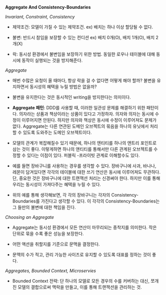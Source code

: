 **Aggregate And Consistency-Boundaries**

*Invariant, Constraint, Consistency*

- 제약조건: 모델이 가질 수 있는 제약조건. ex) 배치는 하나 이상 할당될 수 없다.


- 불변: 반드시 참임을 보장할 수 있는 컨디션 ex) 배치 0개(O), 배치 1개(O), 배치 2개(X)


- 락: 동시성 환경에서 불변임을 보장하기 위한 방법. 동일한 로우나 테이블에 대해 동시에 동작이 실행되는 것을 방지해준다.

*Aggregate*

- 매번 수많은 요청이 올 때마다, 항상 락을 걸 수 없다면 어떻게 해야 할까? 불변을 유지하면서 동시성의 혜택을 누릴 방법은 없을까?


- 불변을 유지한다는 것은 동시적인 writing을 방지한다는 의미이다.


- **Aggregate 패턴**: DDD를 사용할 때, 이러한 일관성 문제를 해결하기 위한 패턴이다. 의자라는 상품과 책상이라는 상품이 있다고 가정하자. 의자와 의자는 동시에 수정이 이루어지면 안된다. 하지만 의자와 책상은 동시에 수정이 이루어져도 문제가 없다. Aggregate는 다른 연관된 도메인 오브젝트의 묶음을 하나의 유닛에서 처리할 수 있도록 도와주는 도메인 오브젝트이다.


- 모델의 관계가 복잡해질수 있기 때문에, 하나의 엔티티를 하나의 앤트리 포인트로 삼는 것이 좋다. 이렇게하면 하나의 앤티티를 통해서만 다른 관계된 오브젝트를 수정할 수 있다는 이점이 있다. 퍼블릭 -프라이빗 관계로 이해할수도 있다.


- 예를 들면 장바구니를 사용하는 경우를 생각할 수 있다. 장바구니에 사과, 바나나, 레몬이 담겨있다면 각각의 테이블에 대한 쓰기 연산은 동시에 이루어져도 무관하다. 단, 중요한 것은 장바구니에 대한 트랜잭션 처리는 신경쎠야 한다. 하지만 이를 통해 우리는 동시성이 가져다주는 혜택을 누릴 수 있다.


- 위의 예를 통해 생각해보면, 각 각의 장바구니는 각자의 Consistency-Boundaries를 가진다고 생각할 수 있다. 이 각각의 Consistency-Boundaries는 그 들만의 불변에 대한 책임을 진다. 


*Choosing an Aggregate*

- Aggregate는 동시성 환경에서 모든 연산이 마무리되는 종착지를 의미한다. 작은 단위로 묶을 수록 좋은 성능을 보장한다. 


- 어떤 액션을 취할지를 기준으로 문맥을 결정한다.


- 문맥의 수가 적고, 관리 가능한 사이즈로 유지할 수 있도록 대표를 정하는 것이 좋다.

*Aggregates, Bounded Context, Microservies*

- Bounded Context 전략: 단 하나의 모델로 모든 경우의 수를 커버하는 대신, 쪼개진 모델의 결합으로써 맥락을 만들고, 이를 통해 트랜잭션을 관리하는 것.